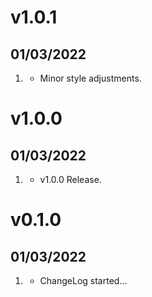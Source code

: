 # v1.0.1
##  01/03/2022

1. [](#improved)
    * Minor style adjustments.
    
# v1.0.0
##  01/03/2022

1. [](#new)
    * v1.0.0 Release.

# v0.1.0
##  01/03/2022

1. [](#new)
    * ChangeLog started...
